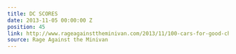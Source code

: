 ```yaml
---
title: DC SCORES
date: 2013-11-05 00:00:00 Z
position: 45
link: http://www.rageagainsttheminivan.com/2013/11/100-cars-for-good-charity-highlight-dc.html
source: Rage Against the Minivan
---
```


